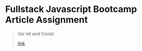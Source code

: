 # Fullstack Javascript Bootcamp Article Assignment

>Var let and Const: 
>
>[link](https://deepaknayak.hashnode.dev/var-let-and-const)
